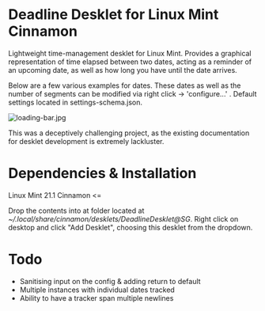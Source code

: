 # Deadline Desklet for Linux Mint Cinnamon

Lightweight time-management desklet for Linux Mint. Provides a graphical representation of time elapsed between two dates, acting as a reminder of an upcoming date, as well as how long you have until the date arrives.

Below are a few various examples for dates. These dates as well as the number of segments can be modified via right click -> 'configure...' . Default settings located in settings-schema.json.

![loading-bar.jpg](https://github.com/CodeZilla12/DeadlineDeskletCinnamon/assets/69915380/96412408-343f-469b-9a60-0c5f423e833e)

This was a deceptively challenging project, as the existing documentation for desklet development is extremely lackluster.

# Dependencies & Installation

Linux Mint 21.1 Cinnamon <=

Drop the contents into at folder located at _~/.local/share/cinnamon/desklets/DeadlineDesklet@SG_. Right click on desktop and click "Add Desklet", choosing this desklet from the dropdown.


# Todo
-  Sanitising input on the config & adding return to default
-  Multiple instances with individual dates tracked
-  Ability to have a tracker span multiple newlines
